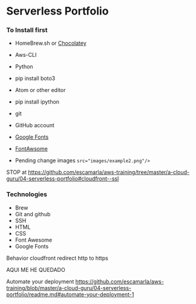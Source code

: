 # Serverless Portfolio

### To Install first
* HomeBrew.sh or [Chocolatey](https://chocolatey.org/install#installing-chocolatey)
* Aws-CLI
* Python
* pip install boto3
* Atom or other editor
* pip install ipython
* git
* GitHub account

* [Google Fonts](https://fonts.google.com/)
* [FontAwsome](https://fontawesome.com/)

* Pending change images `src="images/example2.png"/>`


STOP at https://github.com/escamarla/aws-training/tree/master/a-cloud-guru/04-serverless-portfolio#cloudfront--ssl



### Technologies
* Brew
* Git and github
* SSH
* HTML
* CSS
* Font Awesome
* Google Fonts

Behavior cloudfront redirect http to https

AQUI ME HE QUEDADO

Automate your deployment
https://github.com/escamarla/aws-training/blob/master/a-cloud-guru/04-serverless-portfolio/readme.md#automate-your-deployment-1
